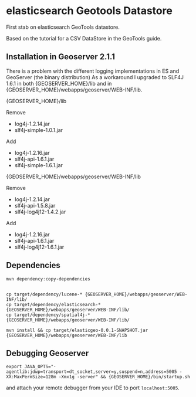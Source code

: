 elasticsearch Geotools Datastore
================================

First stab on elasticsearch GeoTools datastore.

Based on the tutorial for a CSV DataStore in the GeoTools guide.

Installation in Geoserver 2.1.1
-------------------------------

There is a problem with the different logging implementations in ES and GeoServer (the binary distribution)
As a workaround I upgraded to SLF4J 1.6.1 in both {GEOSERVER_HOME}/lib and in {GEOSERVER_HOME}/webapps/geoserver/WEB-INF/lib.

{GEOSERVER_HOME}/lib

Remove

-   log4j-1.2.14.jar
-   slf4j-simple-1.0.1.jar

Add

-   log4j-1.2.16.jar
-   slf4j-api-1.6.1.jar
-   slf4j-simple-1.6.1.jar

{GEOSERVER_HOME}/webapps/geoserver/WEB-INF/lib

Remove

-   log4j-1.2.14.jar
-   slf4j-api-1.5.8.jar
-   slf4j-log4j12-1.4.2.jar

Add

-   log4j-1.2.16.jar
-   slf4j-api-1.6.1.jar
-   slf4j-log4j12-1.6.1.jar

Dependencies
------------

    mvn dependency:copy-dependencies


    cp target/dependency/lucene-* {GEOSERVER_HOME}/webapps/geoserver/WEB-INF/lib/
    cp target/dependency/elasticsearch-* {GEOSERVER_HOME}/webapps/geoserver/WEB-INF/lib/
    cp target/dependency/spatial4j-* {GEOSERVER_HOME}/webapps/geoserver/WEB-INF/lib/

    mvn install && cp target/elasticgeo-0.0.1-SNAPSHOT.jar {GEOSERVER_HOME}/webapps/geoserver/WEB-INF/lib

Debugging Geoserver
-------------------

    export JAVA_OPTS="-agentlib:jdwp=transport=dt_socket,server=y,suspend=n,address=5005 -XX:MaxPermSize=128m -Xmx1g -server" && {GEOSERVER_HOME}/bin/startup.sh

and attach your remote debugger from your IDE to port `localhost:5005`.




